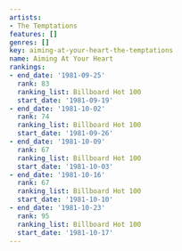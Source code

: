 ```yaml
---
artists:
- The Temptations
features: []
genres: []
key: aiming-at-your-heart-the-temptations
name: Aiming At Your Heart
rankings:
- end_date: '1981-09-25'
  rank: 83
  ranking_list: Billboard Hot 100
  start_date: '1981-09-19'
- end_date: '1981-10-02'
  rank: 74
  ranking_list: Billboard Hot 100
  start_date: '1981-09-26'
- end_date: '1981-10-09'
  rank: 67
  ranking_list: Billboard Hot 100
  start_date: '1981-10-03'
- end_date: '1981-10-16'
  rank: 67
  ranking_list: Billboard Hot 100
  start_date: '1981-10-10'
- end_date: '1981-10-23'
  rank: 95
  ranking_list: Billboard Hot 100
  start_date: '1981-10-17'
---
```


